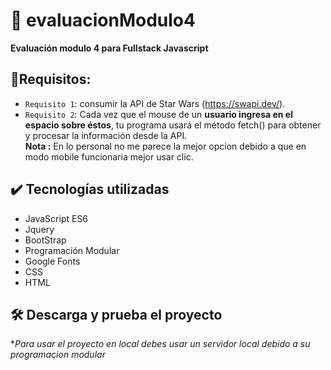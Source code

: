 # :pencil: evaluacionModulo4
**Evaluación modulo 4 para Fullstack Javascript**

## :hammer:Requisitos:

- `Requisito 1`: consumir la API de Star Wars (https://swapi.dev/).
- `Requisito 2`: Cada vez que el mouse de un **usuario ingresa en el espacio sobre éstos**, tu programa usará el método fetch() para obtener y procesar la información desde la API.<br>
**Nota :** En lo personal no me parece la mejor opcion debido a que en modo mobile funcionaria mejor usar clic. 

## :heavy_check_mark: Tecnologías utilizadas
- JavaScript ES6
- Jquery
- BootStrap
- Programación Modular
- Google Fonts
- CSS
- HTML

## 🛠️ Descarga y prueba el proyecto

**Para usar el proyecto en local debes usar un servidor local debido a su programacion modular*
